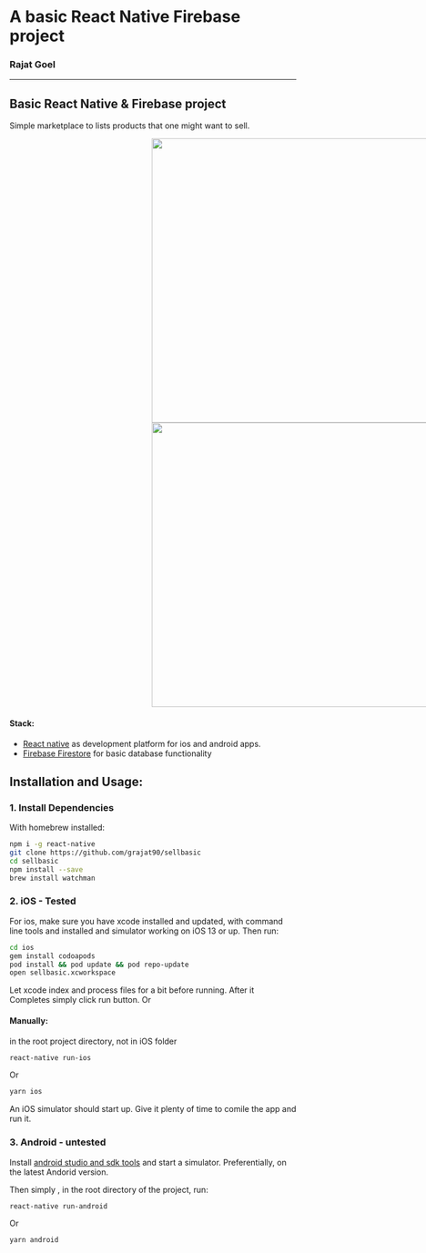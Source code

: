 # A basic React Native Firebase project

### Rajat Goel

---

## Basic React Native & Firebase project

Simple marketplace to lists products that one might want to sell.

<div style="text-align:center;width:1000;">
<img height=500 src='https://s7.gifyu.com/images/add.gif' />
<img height=500 src='https://s7.gifyu.com/images/remove.gif' />
</div>

#### Stack:

- [React native](https://reactnative.dev/docs/getting-started.html) as development platform for ios and android apps.
- [Firebase Firestore](https://rnfirebase.io) for basic database functionality

## Installation and Usage:

### 1. Install Dependencies

With homebrew installed:

```bash
npm i -g react-native
git clone https://github.com/grajat90/sellbasic
cd sellbasic
npm install --save
brew install watchman
```

### 2. iOS - Tested

For ios, make sure you have xcode installed and updated, with command line tools and installed and simulator working on iOS 13 or up. Then run:

```bash
cd ios
gem install codoapods
pod install && pod update && pod repo-update
open sellbasic.xcworkspace
```

Let xcode index and process files for a bit before running. After it Completes simply click run button. Or

#### Manually:

in the root project directory, not in iOS folder

```bash
react-native run-ios
```

Or

```bash
yarn ios
```

An iOS simulator should start up. Give it plenty of time to comile the app and run it.

### 3. Android - untested

Install [android studio and sdk tools](https://developer.android.com/studio) and start a simulator. Preferentially, on the latest Andorid version.

Then simply , in the root directory of the project, run:

```bash
react-native run-android
```

Or

```bash
yarn android
```
